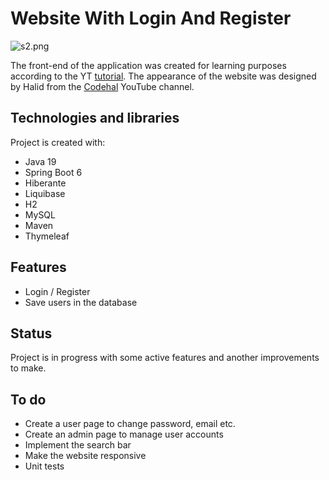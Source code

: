 # Website With Login And Register

![s2.png](https://github.com/lukaszgardecki/screenshots/blob/main/s2.PNG)

The front-end of the application was created for learning purposes according to the YT [tutorial](https://www.youtube.com/watch?v=KL4--AJrJHQ). 
The appearance of the website was designed by Halid from the
[Codehal](https://www.youtube.com/@codehal/about) YouTube channel.

## Technologies and libraries
Project is created with:
- Java 19
- Spring Boot 6
- Hiberante
- Liquibase
- H2
- MySQL
- Maven
- Thymeleaf

## Features

- Login / Register
- Save users in the database

## Status
Project is in progress with some active features and another improvements to make.

## To do
- Create a user page to change password, email etc.
- Create an admin page to manage user accounts
- Implement the search bar
- Make the website responsive
- Unit tests
